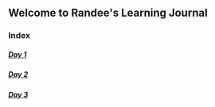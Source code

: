 ## Welcome to Randee's Learning Journal 

### Index

##### [Day 1](day1.md)
##### [Day 2](day2.md)
##### [Day 3](day3.md)



